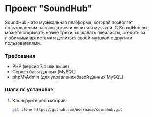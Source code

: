 # Проект "SoundHub"

SoundHub - это музыкальная платформа, которая позволяет пользователям наслаждаться и делиться музыкой. С SoundHub вы можете открывать новые треки, создавать плейлисты, следить за любимыми артистами и делиться своей музыкой с другими пользователями.

### Требования

- PHP (версия 7.4 или выше)
- Сервер базы данных (MySQL)
- phpMyAdmin (для управления базой данных MySQL)

### Шаги по установке

1. Клонируйте репозиторий:

   ```bash
   git clone https://github.com/username/soundhub.git